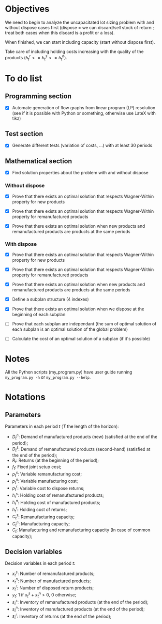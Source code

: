 # Objectives

We need to begin to analyze the uncapacitated lot sizing problem with and without dispose cases first (dispose = we can discard/sell stock of return ; treat both cases when this discard is a profit or a loss).


When finished, we can start including capacity (start without dispose first).


Take care of including holding costs increasing with the quality of the products ($h_t^r <= h_t^s <= h_t^n$).

# To do list

## Programming section

- [x] Automate generation of flow graphs from linear program (LP) resolution (see if it is possible with Python or something, otherwise use LateX with tikz)

## Test section

- [x] Generate different tests (variation of costs, ...) with at least 30 periods

## Mathematical section

- [x] Find solution properties about the problem with and without dispose

### Without dispose

- [x] Prove that there exists an optimal solution that respects Wagner-Within property for new products

- [x] Prove that there exists an optimal solution that respects Wagner-Within property for remanufactured products

- [x] Prove that there exists an optimal solution when new products and remanufactured products are products at the same periods
### With dispose

- [x] Prove that there exists an optimal solution that respects Wagner-Within property for new products

- [x] Prove that there exists an optimal solution that respects Wagner-Within property for remanufactured products

- [x] Prove that there exists an optimal solution when new products and remanufactured products are products at the same periods

- [x] Define a subplan structure (4 indexes)

- [x] Prove that there exists an optimal solution when we dispose at the beginning of each subplan

- [ ] Prove that each subplan are independant (the sum of optimal solution of each subplan is an optimal solution of the global problem)

- [ ] Calculate the cost of an optimal solution of a subplan (if it's possible)
# Notes

All the Python scripts (my_program.py) have user guide running <code>my_program.py -h</code> or <code>my_program.py --help</code>.
# Notations

## Parameters

Parameters in each period $t$ ($T$ the length of the horizon):
- $D^n_t$: Demand of manufactured products (new) (satisfied at the end of the period);
- $D^s_t$: Demand of remanufactured products (second-hand) (satisfied at the end of the period);
- $R_t$: Returns (at the beginning of the period);
- $f_t$: Fixed joint setup cost;
- $p^s_t$: Variable remanufacturing cost;
- $p^n_t$: Variable manufacturing cost;
- $p^r_t$: Variable cost to dispose returns;
- $h^s_t$: Holding cost of remanufactured products;
- $h^n_t$: Holding cost of manufactured products;
- $h^r_t$: Holding cost of returns;
- $C^s_t$: Remanufacturing capacity;
- $C^n_t$: Manufacturing capacity;
- $C_t$: Manufacturing and remanufacturing capacity (In case of common capacity);

## Decision variables

Decision variables in each period $t$:

- $x^s_t$: Number of remanufactured products;
- $x^n_t$: Number of manufactured products;
- $x^r_t$: Number of disposed return products;
- $y_t$: 1 if $x^s_t + x^n_t > 0$, 0 otherwise;
- $s^s_t$: Inventory of remanufactured products (at the end of the period);
- $s^n_t$: Inventory of manufactured products (at the end of the period);
- $s^r_t$: Inventory of returns (at the end of the period);